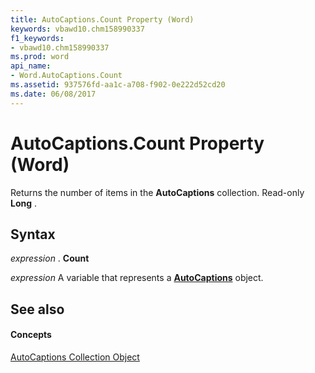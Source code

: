 ```yaml
---
title: AutoCaptions.Count Property (Word)
keywords: vbawd10.chm158990337
f1_keywords:
- vbawd10.chm158990337
ms.prod: word
api_name:
- Word.AutoCaptions.Count
ms.assetid: 937576fd-aa1c-a708-f902-0e222d52cd20
ms.date: 06/08/2017
---
```



# AutoCaptions.Count Property (Word)

Returns the number of items in the  **AutoCaptions** collection. Read-only **Long** .


## Syntax

 _expression_ . **Count**

 _expression_ A variable that represents a **[AutoCaptions](Word.autocaptions.md)** object.


## See also


#### Concepts


[AutoCaptions Collection Object](Word.autocaptions.md)

